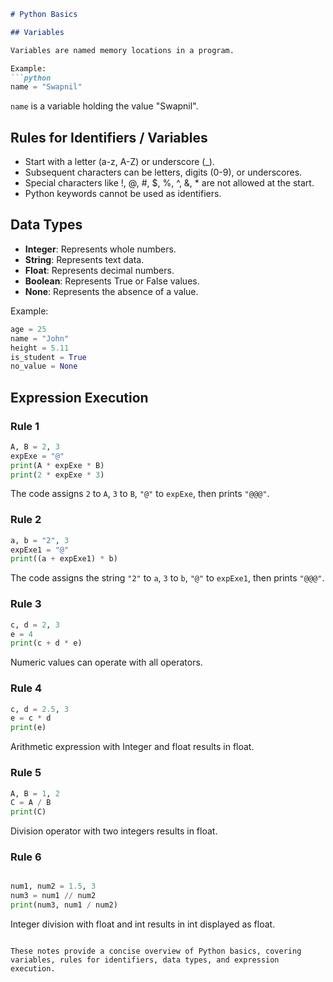 ```markdown
# Python Basics

## Variables

Variables are named memory locations in a program.

Example:
```python
name = "Swapnil"
```
`name` is a variable holding the value "Swapnil".

## Rules for Identifiers / Variables

- Start with a letter (a-z, A-Z) or underscore (_).
- Subsequent characters can be letters, digits (0-9), or underscores.
- Special characters like !, @, #, $, %, ^, &, * are not allowed at the start.
- Python keywords cannot be used as identifiers.

## Data Types

- **Integer**: Represents whole numbers.
- **String**: Represents text data.
- **Float**: Represents decimal numbers.
- **Boolean**: Represents True or False values.
- **None**: Represents the absence of a value.

Example:
```python
age = 25
name = "John"
height = 5.11
is_student = True
no_value = None
```

## Expression Execution

### Rule 1
```python
A, B = 2, 3
expExe = "@"
print(A * expExe * B)
print(2 * expExe * 3)
```
The code assigns `2` to `A`, `3` to `B`, `"@"` to `expExe`, then prints `"@@@"`.

### Rule 2
```python
a, b = "2", 3
expExe1 = "@"
print((a + expExe1) * b)
```
The code assigns the string `"2"` to `a`, `3` to `b`, `"@"` to `expExe1`, then prints `"@@@"`.

### Rule 3
```python
c, d = 2, 3
e = 4
print(c + d * e)
```
Numeric values can operate with all operators.

### Rule 4
```python
c, d = 2.5, 3
e = c * d
print(e)
```
Arithmetic expression with Integer and float results in float.

### Rule 5
```python
A, B = 1, 2
C = A / B
print(C)

```
Division operator with two integers results in float.

### Rule 6
```python

num1, num2 = 1.5, 3
num3 = num1 // num2
print(num3, num1 / num2)

```
Integer division with float and int results in int displayed as float.
```

These notes provide a concise overview of Python basics, covering variables, rules for identifiers, data types, and expression execution.